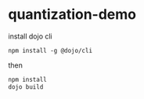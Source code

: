 # quantization-demo

install dojo cli
```
npm install -g @dojo/cli
```

then

```bash
npm install
dojo build
```